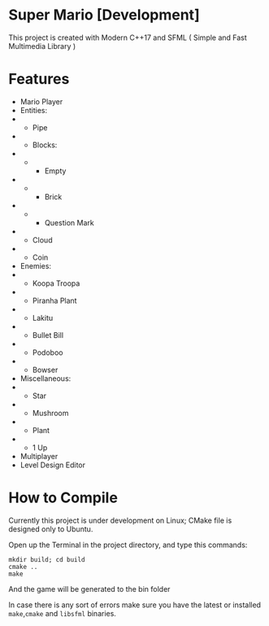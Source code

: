 # Super Mario [Development]
This project is created with Modern C++17 and SFML ( Simple and Fast Multimedia Library )

# Features
* Mario Player
* Entities:
* - Pipe
* - Blocks:
* - - Empty
* - - Brick
* - - Question Mark
* - Cloud
* - Coin
* Enemies:
* - Koopa Troopa
* - Piranha Plant
* - Lakitu
* - Bullet Bill
* - Podoboo
* - Bowser
* Miscellaneous:
* - Star
* - Mushroom
* - Plant
* - 1 Up
* Multiplayer
* Level Design Editor

# How to Compile
Currently this project is under development on Linux; CMake file is designed only to Ubuntu.

Open up the Terminal in the project directory, and type this commands:
```
mkdir build; cd build
cmake ..
make
```
And the game will be generated to the bin folder

In case there is any sort of errors make sure you have the latest or installed `make`,`cmake` and `libsfml` binaries.
